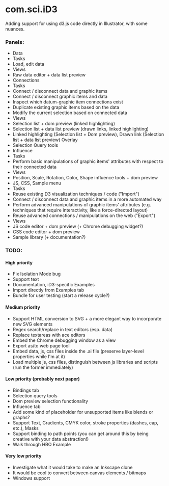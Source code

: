 # com.sci.iD3 #

Adding support for using d3.js code directly in Illustrator, with some nuances.

### Panels:
- Data
 - Tasks
  - Load, edit data
 - Views
  - Raw data editor + data list preview
- Connections
 - Tasks
  - Connect / disconnect data and graphic items
  - Connect / disconnect graphic items and data
  - Inspect which datum-graphic item connections exist
  - Duplicate existing graphic items based on the data
  - Modify the current selection based on connected data
 - Views
  - Selection list + dom preview (linked highlighting)
  - Selection list + data list preview (drawn links, linked highlighting)
  - Linked highlighting (Selection list + Dom preview), Drawn link (Selection list + data list preview) Overlay
  - Selection Query tools
- Influence
 - Tasks
  - Perform basic manipulations of graphic items' attributes with respect to their connected data
 - Views
  - Position, Scale, Rotation, Color, Shape influence tools + dom preview
- JS, CSS, Sample menu
 - Tasks
  - Reuse existing D3 visualization techniques / code ("Import")
  - Connect / disconnect data and graphic items in a more automated way
  - Perform advanced manipulations of graphic items' attributes (e.g. techniques that require interactivity, like a force-directed layout)
  - Reuse advanced connections / manipulations on the web ("Export")
 - Views
  - JS code editor + dom preview (+ Chrome debugging widget?)
  - CSS code editor + dom preview
  - Sample library (+ documentation?)

### TODO:

#### High priority
- Fix Isolation Mode bug
- Support text
- Documentation, iD3-specific Examples
- Import directly from Examples tab
- Bundle for user testing (start a release cycle?)

#### Medium priority
- Support HTML conversion to SVG + a more elegant way to incorporate new SVG elements
- Regex search/replace in text editors (esp. data)
- Replace textareas with ace editors
- Embed the Chrome debugging window as a view
- Export as/to web page tool
- Embed data, js, css files inside the .ai file (preserve layer-level properties while I'm at it)
- Load multiple js, css files, distinguish between js libraries and scripts (run the former immediately)

#### Low priority (probably next paper)
- Bindings tab
- Selection query tools
- Dom preview selection functionality
- Influence tab
- Add some kind of placeholder for unsupported items like blends or graphs?
- Support Text, Gradients, CMYK color, stroke properties (dashes, cap, etc.), Masks
- Support binding to path points (you can get around this by being creative
  with your data abstraction!)
- Walk through HBO Example

#### Very low priority
- Investigate what it would take to make an Inkscape clone
- It would be cool to convert between canvas elements / bitmaps
- Windows support